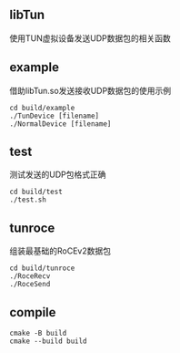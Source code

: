 

## libTun

使用TUN虚拟设备发送UDP数据包的相关函数

## example

借助libTun.so发送接收UDP数据包的使用示例

```shell
cd build/example
./TunDevice [filename]
./NormalDevice [filename]
```

## test

测试发送的UDP包格式正确

```shell
cd build/test
./test.sh
```

## tunroce

组装最基础的RoCEv2数据包

```shell
cd build/tunroce
./RoceRecv
./RoceSend
```

## compile

```shell
cmake -B build
cmake --build build
```

